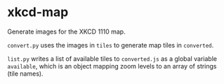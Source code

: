 # xkcd-map
Generate images for the XKCD 1110 map.

`convert.py` uses the images in `tiles` to generate map tiles in `converted`.

`list.py` writes a list of available tiles to `converted.js` as a global variable `available`, which is an object mapping zoom levels to an array of strings (tile names).
